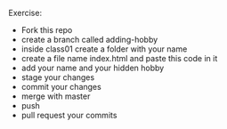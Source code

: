Exercise:
- Fork this repo
- create a branch called adding-hobby
- inside class01 create a folder with your name
- create a file name index.html and paste this code in it
- add your name and your hidden hobby
- stage your changes
- commit your changes
- merge with master
- push
- pull request your commits
